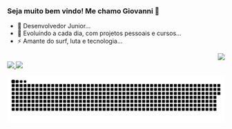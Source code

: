 ### Seja muito bem vindo! Me chamo Giovanni 👋
- 🔭 Desenvolvedor Junior...
- 🌱 Evoluindo a cada dia, com projetos pessoais e cursos...
- ⚡ Amante do surf, luta e tecnologia...
<div align="right">
  <a href="https://www.linkedin.com/in/giovannishiroma/" target="_blank"><img src="https://img.shields.io/badge/-LinkedIn-%230077B5?style=for-the-badge&logo=linkedin&logoColor=white" target="_blank"></a>
</div>

<div align="left">
  <a href="https://github.com/Giovanni-Shiroma">   
    <img height="180em" src="https://github-readme-stats.vercel.app/api?username=Giovanni-Shiroma&show_icons=true&theme=highcontrast&include_all_commits=true&count_private=true"/>
    <img height="180em" src="https://github-readme-stats.vercel.app/api/top-langs/?username=Giovanni-Shiroma&layout=compact&langs_count=7&theme=highcontrast"/>  
  </a>
</div>
  
![Snake animation](https://github.com/Giovanni-Shiroma/Giovanni-Shiroma/blob/output/github-contribution-grid-snake.svg)
